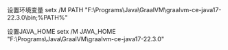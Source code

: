

设置环境变量
setx /M PATH "F:\Programs\Java\GraalVM\graalvm-ce-java17-22.3.0\bin;%PATH%"

设置JAVA_HOME
setx /M JAVA_HOME "F:\Programs\Java\GraalVM\graalvm-ce-java17-22.3.0"
